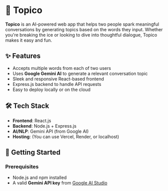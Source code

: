 # 🧠 Topico

**Topico** is an AI-powered web app that helps two people spark meaningful conversations by generating topics based on the words they input. Whether you're breaking the ice or looking to dive into thoughtful dialogue, Topico makes it easy and fun.

## ✨ Features

- Accepts multiple words from each of two users
- Uses **Google Gemini AI** to generate a relevant conversation topic
- Sleek and responsive React-based frontend
- Express.js backend to handle API requests
- Easy to deploy locally or on the cloud

## 🛠️ Tech Stack

- **Frontend**: React.js  
- **Backend**: Node.js + Express.js  
- **AI/NLP**: Gemini API (from Google AI)  
- **Hosting**: (You can use Vercel, Render, or localhost)

## 🚀 Getting Started

### Prerequisites

- Node.js and npm installed
- A valid **Gemini API key** from [Google AI Studio](https://aistudio.google.com/app)





